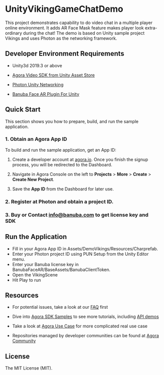 # UnityVikingGameChatDemo

This project demonstrates capability to do video chat in a multiple player online environment.  It adds AR Face Mask feature makes player look extra-ordinary during the chat!  The demo is based on Unity sample project Vikings and uses Photon as the networking framework.
  

## Developer Environment Requirements

- Unity3d 2019.3 or above

- [Agora Video SDK from Unity Asset Store](https://assetstore.unity.com/packages/tools/video/agora-video-chat-sdk-for-unity-134502)
- [Photon Unity Networking](https://assetstore.unity.com/packages/tools/network/photon-unity-networking-classic-free-1786)
- [Banuba Face AR Plugin For Unity](https://assetstore.unity.com/packages/add-ons/machinelearning/face-ar-plugin-for-unity-153466)


## Quick Start

This section shows you how to prepare, build, and run the sample application.

### 1. Obtain an Agora App ID

To build and run the sample application, get an App ID:

1.  Create a developer account at  [agora.io](https://dashboard.agora.io/signin/). Once you finish the signup process, you will be redirected to the Dashboard.

2.  Navigate in Agora Console on the left to  ****Projects****  >  ****More****  >  ****Create****  >  ****Create New Project****.

3.  Save the  ****App ID****  from the Dashboard for later use.

### 2. Register at Photon and obtain a project ID.
  
### 3. Buy or Contact info@banuba.com to get license key and SDK 


## Run the Application

 - Fill in your Agora App ID in Assets/DemoVikings/Resources/Charprefab. 
 - Enter your Photon project ID using PUN Setup from the Unity Editor menu.  
 - Enter your Banuba license key in BanubaFaceAR/BaseAssets/BanubaClientToken.
 - Open the VikingScene
 - Hit Play to run
  

## Resources

  

- For potential issues, take a look at our  [FAQ](https://docs.agora.io/en/faq)  first

- Dive into  [Agora SDK Samples](https://github.com/AgoraIO)  to see more tutorials, including [API demos](https://github.com/AgoraIO/Agora-Unity-Quickstart/tree/master/API-Example-Unity)

- Take a look at  [Agora Use Case](https://github.com/AgoraIO-usecase)  for more complicated real use case

- Repositories managed by developer communities can be found at  [Agora Community](https://github.com/AgoraIO-Community)




## License

  

The MIT License (MIT).


